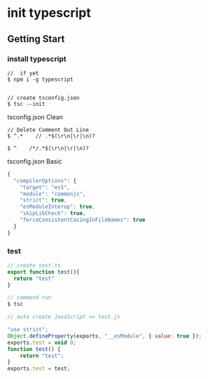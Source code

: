 # init typescript

## Getting Start

### install typescript

```
//  if yet
$ npm i -g typescript


// create tsconfig.json
$ tsc --init
```

tsconfig.json Clean

```text
// Delete Comment Out Line 
$ ^.*    // .*$(\r\n|\r|\n)?
 
$ ^    /*/.*$(\r\n|\r|\n)?
```

tsconfig.json Basic

```javascript
{
  "compilerOptions": {
    "target": "es5",
    "module": "commonjs",
    "strict": true,
    "esModuleInterop": true,
    "skipLibCheck": true,
    "forceConsistentCasingInFileNames": true
  }
}

```

### test

```javascript
// create test.ts
export function test(){
  return "test"
}

// command run
$ tsc

// auto create JavaScript => test.js

"use strict";
Object.defineProperty(exports, "__esModule", { value: true });
exports.test = void 0;
function test() {
    return "test";
}
exports.test = test;


```



